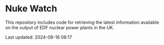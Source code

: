 # Nuke Watch

This repository includes code for retrieving the latest information available on the output of EDF nuclear power plants in the UK.

Last updated: 2024-08-16 08:17